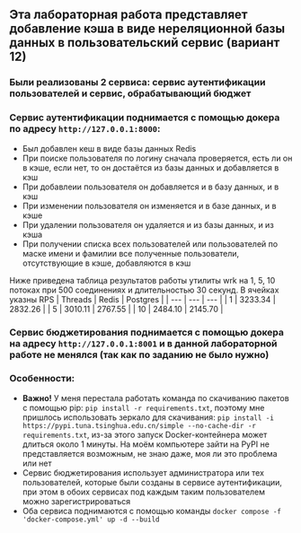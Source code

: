 ## Эта лабораторная работа представляет добавление кэша в виде нереляционной базы данных в пользовательский сервис (вариант 12)
### Были реализованы 2 сервиса: сервис аутентификации пользователей и сервис, обрабатывающий бюджет
### Сервис аутентификации поднимается с помощью докера по адресу `http://127.0.0.1:8000`:
- Был добавлен кеш в виде базы данных Redis
- При поиске пользователя по логину сначала проверяется, есть ли он в кэше, если нет, то он достаётся из базы данных и добавляется в кэш
- При добавлеии пользователя он добавляется и в базу данных, и в кэш
- При изменении пользователя он изменяется и в базе данных, и в кэше
- При удалении пользователя он удаляется и из базы данных, и из кэша
- При получении списка всех пользователей или пользователей по маске имени и фамилии все полученные пользователи, отсутствующие в кэше, добавляются в кэш

Ниже приведена таблица результатов работы утилиты wrk на 1, 5, 10 потоках при 500 соединениях и длительностью 30 секунд. В ячейках указны RPS
| Threads | Redis | Postgres |
| --- | --- | --- |
| 1 | 3233.34 | 2832.26 |
| 5 | 3010.11 | 2767.55 |
| 10 | 2484.10 | 2145.70 |

### Сервис бюджетирования поднимается с помощью докера на адресу `http://127.0.0.1:8001` и в данной лабораторной работе не менялся (так как по заданию не было нужно)

### Особенности:
- **Важно!** У меня перестала работать команда по скачиванию пакетов с помощью pip: `pip install -r requirements.txt`, поэтому мне пришлось использовать зеркало для скачивания: `pip install -i https://pypi.tuna.tsinghua.edu.cn/simple --no-cache-dir -r requirements.txt`,
  из-за этого запуск Docker-контейнера может длиться около 1 минуты. На моём компьютере зайти на PyPI не представляется возможным, не знаю даже, моя ли это проблема или нет
- Сервис бюджетирования использует администратора или тех пользователей, которые были созданы в сервисе аутентификации, при этом в обоих сервисах под каждым таким пользователем можно зарегистрироваться
- Оба сервиса поднимаются с помощью команды `docker compose -f 'docker-compose.yml' up -d --build` 
